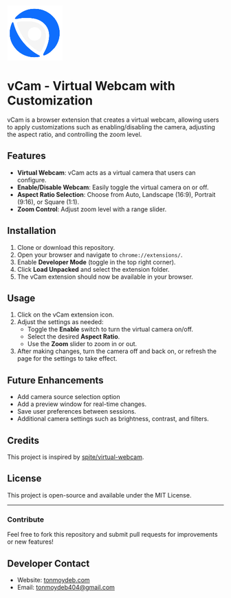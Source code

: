 ![vCam Logo](icons/icon128.png)

# vCam - Virtual Webcam with Customization

vCam is a browser extension that creates a virtual webcam, allowing users to apply customizations such as enabling/disabling the camera, adjusting the aspect ratio, and controlling the zoom level.

## Features

- **Virtual Webcam**: vCam acts as a virtual camera that users can configure.
- **Enable/Disable Webcam**: Easily toggle the virtual camera on or off.
- **Aspect Ratio Selection**: Choose from Auto, Landscape (16:9), Portrait (9:16), or Square (1:1).
- **Zoom Control**: Adjust zoom level with a range slider.

## Installation

1. Clone or download this repository.
2. Open your browser and navigate to `chrome://extensions/`.
3. Enable **Developer Mode** (toggle in the top right corner).
4. Click **Load Unpacked** and select the extension folder.
5. The vCam extension should now be available in your browser.

## Usage

1. Click on the vCam extension icon.
2. Adjust the settings as needed:
   - Toggle the **Enable** switch to turn the virtual camera on/off.
   - Select the desired **Aspect Ratio**.
   - Use the **Zoom** slider to zoom in or out.
3. After making changes, turn the camera off and back on, or refresh the page for the settings to take effect.

## Future Enhancements

- Add camera source selection option
- Add a preview window for real-time changes.
- Save user preferences between sessions.
- Additional camera settings such as brightness, contrast, and filters.

## Credits

This project is inspired by [spite/virtual-webcam](https://github.com/spite/virtual-webcam).

## License

This project is open-source and available under the MIT License.

---

### Contribute

Feel free to fork this repository and submit pull requests for improvements or new features!

## Developer Contact

- Website: [tonmoydeb.com](https://tonmoydeb.com)
- Email: [tonmoydeb404@gmail.com](mailto:tonmoydeb404@gmail.com)
